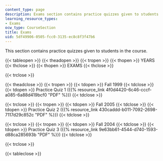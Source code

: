 ```yaml
---
content_type: page
description: Exams section contains practice quizzes given to students in the course.
learning_resource_types:
- Exams
ocw_type: CourseSection
title: Exams
uid: 5df49906-0505-fcc0-3135-ec8c8f3f47b6
---
```


This section contains practice quizzes given to students in the course.

{{< tableopen >}}
{{< theadopen >}}
{{< tropen >}}
{{< thopen >}}
YEARS
{{< thclose >}}
{{< thopen >}}
EXAMS
{{< thclose >}}

{{< trclose >}}

{{< theadclose >}}
{{< tropen >}}
{{< tdopen >}}
Fall 1999
{{< tdclose >}}
{{< tdopen >}}
Practice Quiz 1 ({{% resource_link 4f0d4420-6c46-cccf-a085-6a88d419bcf0 "PDF" %}})
{{< tdclose >}}

{{< trclose >}}
{{< tropen >}}
{{< tdopen >}}
Fall 2005
{{< tdclose >}}
{{< tdopen >}}
Practice Quiz 2 ({{% resource_link 430caddd-b011-7092-2698-7117d29c852c "PDF" %}})
{{< tdclose >}}

{{< trclose >}}
{{< tropen >}}
{{< tdopen >}}
Fall 2004
{{< tdclose >}}
{{< tdopen >}}
Practice Quiz 3 ({{% resource_link 9e63bb61-4544-d740-1593-d88ca285693b "PDF" %}})
{{< tdclose >}}

{{< trclose >}}

{{< tableclose >}}